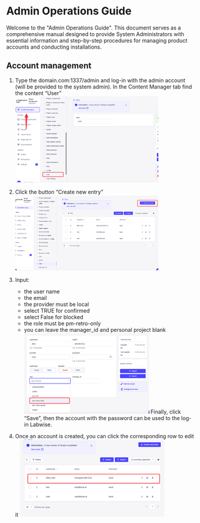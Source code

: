 # Admin Operations Guide

Welcome to the "Admin Operations Guide". This document serves as a comprehensive manual designed to provide System Administrators with essential information and step-by-step procedures for managing product accounts and conducting installations. 



## Account management

1. Type the domain.com:1337/admin and log-in with the admin account (will be provided to the system admin). In the Content Manager tab find the content “User”
![](../images/img_98.png)
2. Click the button “Create new entry”
![](../images/img_99.png)
3. Input:
   * the user name
   * the email
   * the provider must be local
   * select TRUE for confirmed
   * select False for blocked
   * the role must be pm-retro-only
   * you can leave the manager_id and personal project blank
![](../images/img_100.png)
Finally, click “Save”, then the account with the password can be used to the log-in Labwise.

4. Once an account is created, you can click the corresponding row to edit it
![](../images/img_101.png)